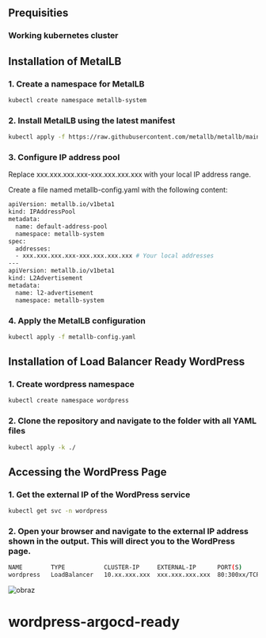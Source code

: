 ## Prequisities
###  Working kubernetes cluster

## Installation of MetalLB

### 1. Create a namespace for MetalLB

```sh
kubectl create namespace metallb-system
```



### 2. Install MetalLB using the latest manifest

```sh
kubectl apply -f https://raw.githubusercontent.com/metallb/metallb/main/config/manifests/metallb-native.yaml
```


### 3. Configure IP address pool

Replace xxx.xxx.xxx.xxx-xxx.xxx.xxx.xxx with your local IP address range.

Create a file named metallb-config.yaml with the following content:

```sh
apiVersion: metallb.io/v1beta1
kind: IPAddressPool
metadata:
  name: default-address-pool
  namespace: metallb-system
spec:
  addresses:
  - xxx.xxx.xxx.xxx-xxx.xxx.xxx.xxx # Your local addresses 
---
apiVersion: metallb.io/v1beta1
kind: L2Advertisement
metadata:
  name: l2-advertisement
  namespace: metallb-system
```


### 4. Apply the MetalLB configuration

```sh
kubectl apply -f metallb-config.yaml
```



## Installation of Load Balancer Ready WordPress

### 1. Create wordpress namespace

```sh
kubectl create namespace wordpress
```

### 2. Clone the repository and navigate to the folder with all YAML files

```sh
kubectl apply -k ./
```


## Accessing the WordPress Page


### 1. Get the external IP of the WordPress service

```sh
kubectl get svc -n wordpress
```


### 2. Open your browser and navigate to the external IP address shown in the output. This will direct you to the WordPress page.
```sh
NAME        TYPE           CLUSTER-IP     EXTERNAL-IP      PORT(S)        AGE
wordpress   LoadBalancer   10.xx.xxx.xxx  xxx.xxx.xxx.xxx  80:300xx/TCP   10m
```



![obraz](https://github.com/user-attachments/assets/7ebc0dd0-57ae-4c7d-89e1-202f00202cec)
# wordpress-argocd-ready
